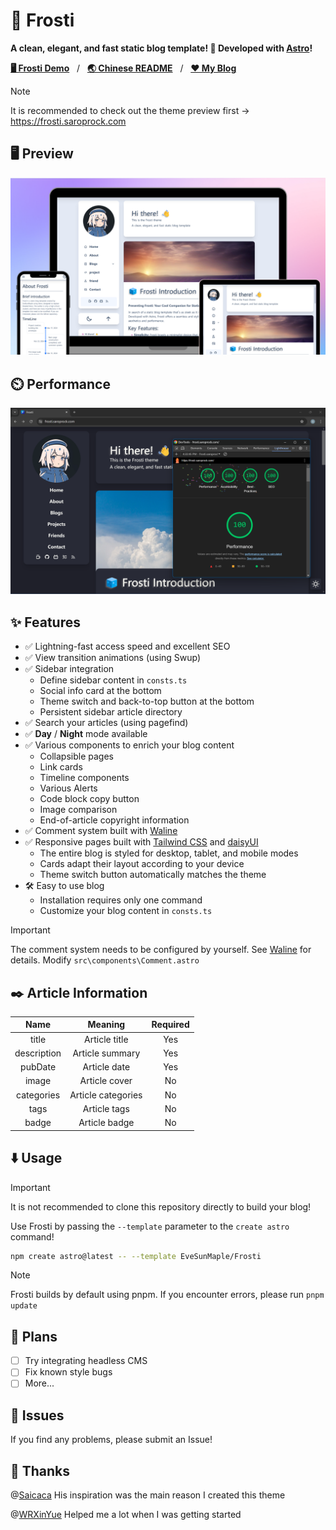 # 🧊 Frosti

**A clean, elegant, and fast static blog template! 🚀 Developed with [Astro](https://astro.build/)!**

[**🖥️ Frosti Demo**](https://frosti.saroprock.com)&nbsp;&nbsp;&nbsp;/&nbsp;&nbsp;&nbsp;[**🌏 Chinese README**](https://github.com/EveSunMaple/Frosti/blob/main/README.zh-CN.md)&nbsp;&nbsp;&nbsp;/&nbsp;&nbsp;&nbsp;[**❤️ My Blog**](https://www.saroprock.com)

> [!NOTE]
> It is recommended to check out the theme preview first -> https://frosti.saroprock.com

## 🖥️ Preview

![view](./Frosti_1.png)

## ⏲️ Performance

![speed](./400-lighthouse.png)

## ✨ Features

- ✅ Lightning-fast access speed and excellent SEO
- ✅ View transition animations (using Swup)
- ✅ Sidebar integration
  - Define sidebar content in `consts.ts`
  - Social info card at the bottom
  - Theme switch and back-to-top button at the bottom
  - Persistent sidebar article directory
- ✅ Search your articles (using pagefind)
- ✅ **Day** / **Night** mode available
- ✅ Various components to enrich your blog content
  - Collapsible pages
  - Link cards
  - Timeline components
  - Various Alerts
  - Code block copy button
  - Image comparison
  - End-of-article copyright information
- ✅ Comment system built with [Waline](https://waline.js.org/)
- ✅ Responsive pages built with [Tailwind CSS](https://tailwindcss.com/) and [daisyUI](https://daisyui.com/)
  - The entire blog is styled for desktop, tablet, and mobile modes
  - Cards adapt their layout according to your device
  - Theme switch button automatically matches the theme
- 🛠️ Easy to use blog
  - Installation requires only one command
  - Customize your blog content in `consts.ts`

> [!IMPORTANT]
> The comment system needs to be configured by yourself. See [Waline](https://waline.js.org/) for details. Modify `src\components\Comment.astro`

## ✒️ Article Information

|    Name     |      Meaning       | Required |
| :---------: | :----------------: | :------: |
|    title    |   Article title    |   Yes    |
| description |  Article summary   |   Yes    |
|   pubDate   |    Article date    |   Yes    |
|    image    |   Article cover    |    No    |
| categories  | Article categories |    No    |
|    tags     |    Article tags    |    No    |
|    badge    |   Article badge    |    No    |

## ⬇️ Usage

> [!IMPORTANT]
> It is not recommended to clone this repository directly to build your blog!

Use Frosti by passing the `--template` parameter to the `create astro` command!

```sh
npm create astro@latest -- --template EveSunMaple/Frosti
```

> [!NOTE]
> Frosti builds by default using pnpm. If you encounter errors, please run `pnpm update`

## 🎯 Plans

- [ ] Try integrating headless CMS
- [ ] Fix known style bugs
- [ ] More...

## 👀 Issues

If you find any problems, please submit an Issue!

## 🎉 Thanks

@[Saicaca](https://github.com/saicaca) His inspiration was the main reason I created this theme

@[WRXinYue](https://github.com/WRXinYue) Helped me a lot when I was getting started
